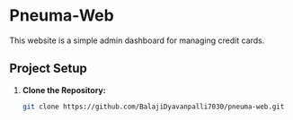 # Pneuma-Web

This website is a simple admin dashboard for managing credit cards.

## Project Setup

1. **Clone the Repository:**

   ```bash
   git clone https://github.com/BalajiDyavanpalli7030/pneuma-web.git
